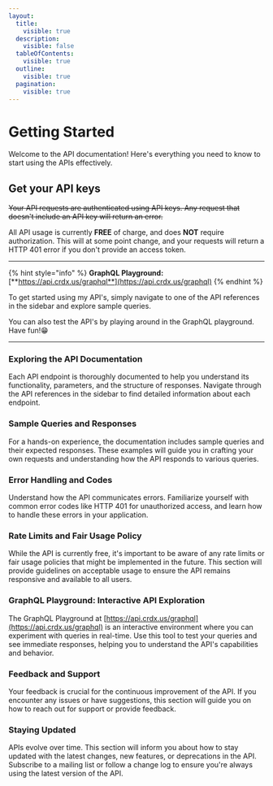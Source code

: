 ```yaml
---
layout:
  title:
    visible: true
  description:
    visible: false
  tableOfContents:
    visible: true
  outline:
    visible: true
  pagination:
    visible: true
---
```


# Getting Started

Welcome to the API documentation! Here's everything you need to know to start using the APIs effectively.

## Get your API keys

~~Your API requests are authenticated using API keys. Any request that doesn't include an API key will return an error.~~

All API usage is currently **FREE** of charge, and does **NOT** require authorization. This will at some point change, and your requests will return a HTTP 401 error if you don't provide an access token.

***

{% hint style="info" %}
**GraphQL Playground:** [**https://api.crdx.us/graphql**](https://api.crdx.us/graphql)
{% endhint %}

To get started using my API's, simply navigate to one of the API references in the sidebar and explore sample queries.

You can also test the API's by playing around in the GraphQL playground. Have fun!😁

***

### Exploring the API Documentation

Each API endpoint is thoroughly documented to help you understand its functionality, parameters, and the structure of responses. Navigate through the API references in the sidebar to find detailed information about each endpoint.

### Sample Queries and Responses

For a hands-on experience, the documentation includes sample queries and their expected responses. These examples will guide you in crafting your own requests and understanding how the API responds to various queries.

### Error Handling and Codes

Understand how the API communicates errors. Familiarize yourself with common error codes like HTTP 401 for unauthorized access, and learn how to handle these errors in your application.

### Rate Limits and Fair Usage Policy

While the API is currently free, it's important to be aware of any rate limits or fair usage policies that might be implemented in the future. This section will provide guidelines on acceptable usage to ensure the API remains responsive and available to all users.

### GraphQL Playground: Interactive API Exploration

The GraphQL Playground at [https://api.crdx.us/graphql](https://api.crdx.us/graphql) is an interactive environment where you can experiment with queries in real-time. Use this tool to test your queries and see immediate responses, helping you to understand the API's capabilities and behavior.

### Feedback and Support

Your feedback is crucial for the continuous improvement of the API. If you encounter any issues or have suggestions, this section will guide you on how to reach out for support or provide feedback.

### Staying Updated

APIs evolve over time. This section will inform you about how to stay updated with the latest changes, new features, or deprecations in the API. Subscribe to a mailing list or follow a change log to ensure you're always using the latest version of the API.
